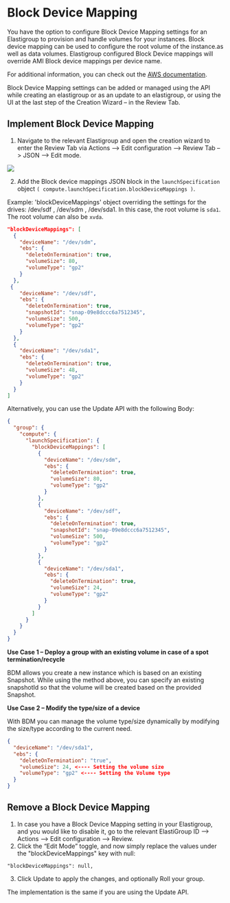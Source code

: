 # Block Device Mapping

You have the option to configure Block Device Mapping settings for an Elastigroup to provision and handle volumes for your instances. Block device mapping can be used to configure the root volume of the instance.as well as data volumes. Elastigroup configured Block Device mappings will override AMI Block device mappings per device name.

For additional information, you can check out the [AWS documentation](https://docs.aws.amazon.com/AWSEC2/latest/UserGuide/block-device-mapping-concepts.html).

Block Device Mapping settings can be added or managed using the API while creating an elastigroup or as an update to an elastigroup, or using the UI at the last step of the Creation Wizard – in the Review Tab.

## Implement Block Device Mapping

1. Navigate to the relevant Elastigroup and open the creation wizard to enter the Review Tab via Actions –> Edit configuration –> Review Tab –> JSON –> Edit mode.

<img src="/elastigroup/_media/compute-blockdevice-01.png" />

2. Add the  Block device mappings JSON block in the `launchSpecification` object `( compute.launchSpecification.blockDeviceMappings )`.

Example: 'blockDeviceMappings' object overriding the settings for the drives: /dev/sdf , /dev/sdm , /dev/sda1. In this case, the root volume is `sda1`. The root volume can also be `xvda`.

```json
"blockDeviceMappings": [
  {
    "deviceName": "/dev/sdm",
    "ebs": {
      "deleteOnTermination": true,
      "volumeSize": 80,
      "volumeType": "gp2"
    }
  },
 {
    "deviceName": "/dev/sdf",
    "ebs": {
      "deleteOnTermination": true,
      "snapshotId": "snap-09e8dccc6a7512345",
      "volumeSize": 500,
      "volumeType": "gp2"
    }
  },
  {
    "deviceName": "/dev/sda1",
    "ebs": {
      "deleteOnTermination": true,
      "volumeSize": 48,
      "volumeType": "gp2"
    }
  }
]
```

Alternatively, you can use the Update API with the following Body:

```json
{
  "group": {
    "compute": {
      "launchSpecification": {
        "blockDeviceMappings": [
          {
            "deviceName": "/dev/sdm",
            "ebs": {
              "deleteOnTermination": true,
              "volumeSize": 80,
              "volumeType": "gp2"
            }
          },
          {
            "deviceName": "/dev/sdf",
            "ebs": {
              "deleteOnTermination": true,
              "snapshotId": "snap-09e8dccc6a7512345",
              "volumeSize": 500,
              "volumeType": "gp2"
            }
          },
          {
            "deviceName": "/dev/sda1",
            "ebs": {
              "deleteOnTermination": true,
              "volumeSize": 24,
              "volumeType": "gp2"
            }
          }
        ]
      }
    }
  }
}
```

**Use Case 1 – Deploy a group with an existing volume in case of a spot termination/recycle**

BDM allows you create a new instance which is based on an existing Snapshot. While using the method above, you can specify an existing snapshotId so that the volume will be created based on the provided Snapshot.

**Use Case 2 – Modify the type/size of a device**

With BDM you can manage the volume type/size dynamically by modifying the size/type according to the current need.

```json
{
  "deviceName": "/dev/sda1",
  "ebs": {
    "deleteOnTermination": "true",
    "volumeSize": 24, <---- Setting the volume size
    "volumeType": "gp2" <---- Setting the Volume type
  }
}
```

## Remove a Block Device Mapping

1. In case you have a Block Device Mapping setting in your Elastigroup, and you would like to disable it, go to the relevant ElastiGroup ID –> Actions –> Edit configuration –> Review.
2. Click the “Edit Mode” toggle, and now simply replace the values under the "blockDeviceMappings" key with null:

`"blockDeviceMappings": null,`

3. Click Update to apply the changes, and optionally Roll your group.

The implementation is the same if you are using the Update API.

